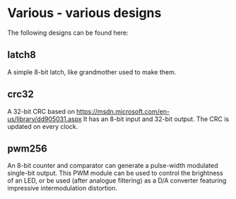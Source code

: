 # Various - various designs

The following designs can be found here:

## latch8

A simple 8-bit latch, like grandmother used to make them.

## crc32

A 32-bit CRC based on https://msdn.microsoft.com/en-us/library/dd905031.aspx
It has an 8-bit input and 32-bit output.
The CRC is updated on every clock.

## pwm256

An 8-bit counter and comparator can generate a pulse-width modulated single-bit output.
This PWM module can be used to control the brightness of an LED, or be used (after analogue filtering) as a D/A converter featuring impressive intermodulation distortion.
